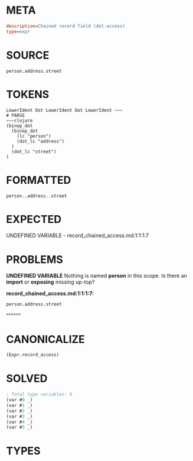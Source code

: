 # META
~~~ini
description=Chained record field (dot-access)
type=expr
~~~
# SOURCE
~~~roc
person.address.street
~~~
# TOKENS
~~~text
LowerIdent Dot LowerIdent Dot LowerIdent ~~~
# PARSE
~~~clojure
(binop_dot
  (binop_dot
    (lc "person")
    (dot_lc "address")
  )
  (dot_lc "street")
)
~~~
# FORMATTED
~~~roc
person..address..street
~~~
# EXPECTED
UNDEFINED VARIABLE - record_chained_access.md:1:1:1:7
# PROBLEMS
**UNDEFINED VARIABLE**
Nothing is named **person** in this scope.
Is there an **import** or **exposing** missing up-top?

**record_chained_access.md:1:1:1:7:**
```roc
person.address.street
```
^^^^^^


# CANONICALIZE
~~~clojure
(Expr.record_access)
~~~
# SOLVED
~~~clojure
; Total type variables: 6
(var #0 _)
(var #1 _)
(var #2 _)
(var #3 _)
(var #4 _)
(var #5 _)
~~~
# TYPES
~~~roc
~~~
